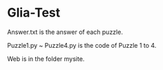 # Glia-Test

Answer.txt is the answer of each puzzle.

Puzzle1.py ~ Puzzle4.py is the code of Puzzle 1 to 4.

Web is in the folder mysite.
